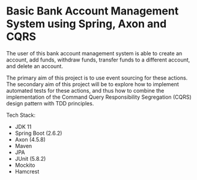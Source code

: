 # Basic Bank Account Management System using Spring, Axon and CQRS

The user of this bank account management system is able to create an account, add funds, withdraw funds, transfer funds to
a different account, and delete an account.

The primary aim of this project is to use event sourcing for these actions. The secondary aim of this project will be to
explore how to implement automated tests for these actions, and thus how to combine the implementation of the Command 
Query Responsibility Segregation (CQRS) design pattern with TDD principles.

Tech Stack:
- JDK 11
- Spring Boot (2.6.2)
- Axon (4.5.8)
- Maven
- JPA
- JUnit (5.8.2)
- Mockito
- Hamcrest